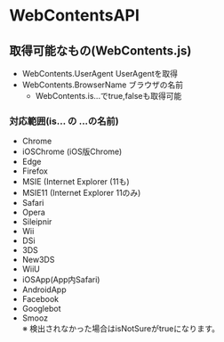 # WebContentsAPI
## 取得可能なもの(WebContents.js)
* WebContents.UserAgent
UserAgentを取得
* WebContents.BrowserName
ブラウザの名前
   * WebContents.is...でtrue,falseも取得可能
### 対応範囲(is... の ...の名前)
* Chrome
* iOSChrome (iOS版Chrome)
* Edge
* Firefox
* MSIE (Internet Explorer (11も)
* MSIE11 (Internet Explorer 11のみ)
* Safari
* Opera
* Sileipnir
* Wii
* DSi
* 3DS
* New3DS
* WiiU
* iOSApp(App内Safari)
* AndroidApp
* Facebook
* Googlebot
* Smooz  
※ 検出されなかった場合はisNotSureがtrueになります。

